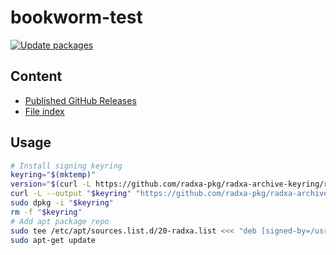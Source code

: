 # bookworm-test

[![Update packages](https://github.com/radxa-repo/bookworm-test/actions/workflows/update.yaml/badge.svg)](https://github.com/radxa-repo/bookworm-test/actions/workflows/update.yaml)

## Content

* [Published GitHub Releases](pkgs.json)
* [File index](files.list)

## Usage

```bash
# Install signing keyring
keyring="$(mktemp)"
version="$(curl -L https://github.com/radxa-pkg/radxa-archive-keyring/releases/latest/download/VERSION)"
curl -L --output "$keyring" "https://github.com/radxa-pkg/radxa-archive-keyring/releases/latest/download/radxa-archive-keyring_${version}_all.deb"
sudo dpkg -i "$keyring"
rm -f "$keyring"
# Add apt package repo
sudo tee /etc/apt/sources.list.d/20-radxa.list <<< "deb [signed-by=/usr/share/keyrings/radxa-archive-keyring.gpg] https://radxa-repo.github.io/bookworm-test/ bookworm-test main"
sudo apt-get update
```

